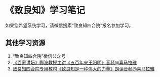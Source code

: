 # 《致良知》学习笔记

如果您希望系统学习，请微信搜索“致良知四合院”报名参加学习。

## 其他学习资源

1. “致良知四合院”微信公众号
1. [《百家讲坛》郦波教授主讲《五百年来王阳明》音频@喜马拉雅](http://www.ximalaya.com/60629669/album/8773242/)
2. [致良知四合院专用教材《致良知是一种伟大的力量》朗读音频@喜马拉雅](http://www.ximalaya.com/32682323/album/5406921/)
